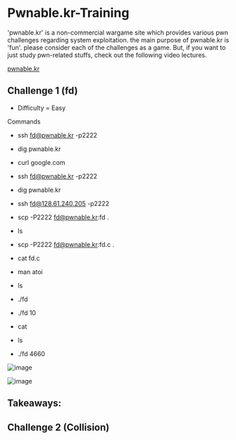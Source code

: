 # Pwnable.kr-Training
'pwnable.kr' is a non-commercial wargame site which provides various pwn challenges regarding system exploitation. the main purpose of pwnable.kr is 'fun'.    please consider each of the challenges as a game. But, if you want to just study pwn-related stuffs, check out the following video lectures.

[pwnable.kr](https://pwnable.kr/play.php)

## Challenge 1 (fd)
- Difficulty = Easy

Commands
- ssh fd@pwnable.kr -p2222

- dig pwnable.kr

- curl google.com

- ssh fd@pwnable.kr -p2222

- dig pwnable.kr

- ssh fd@128.61.240.205 -p2222

- scp -P2222 fd@pwnable.kr:fd .

- ls

- scp -P2222 fd@pwnable.kr:fd.c .

- cat fd.c

- man atoi

- ls

- ./fd

- ./fd 10

- cat

- ls

- ./fd 4660

![image](https://github.com/Dyang0/Pwnable.kr-Training/assets/70818105/00644151-3dfb-4ce0-89e2-2505cd48e5c7)

![image](https://github.com/Dyang0/Pwnable.kr-Training/assets/70818105/bab36b15-577a-4671-9b1f-11c2dc77453e)


## Takeaways:

## Challenge 2 (Collision)
